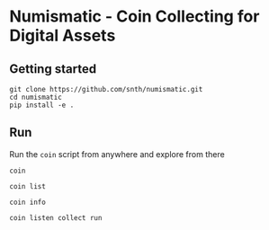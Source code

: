 # Numismatic - Coin Collecting for Digital Assets

## Getting started

    git clone https://github.com/snth/numismatic.git
    cd numismatic
    pip install -e .

## Run

Run the `coin` script from anywhere and explore from there

    coin

    coin list

    coin info

    coin listen collect run
